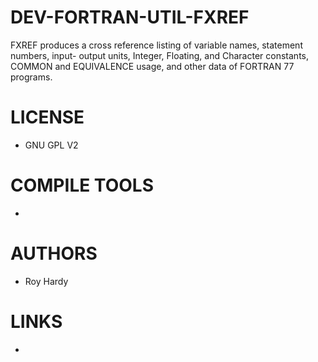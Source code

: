 DEV-FORTRAN-UTIL-FXREF
======================

FXREF produces a cross reference listing of variable names, statement numbers, input- output units, Integer, Floating, and Character constants, COMMON and EQUIVALENCE usage, and other data of FORTRAN 77 programs. 

LICENSE
===============
* GNU GPL V2

COMPILE TOOLS
===============
* 

AUTHORS
===============
* Roy Hardy

LINKS
===============
* 
